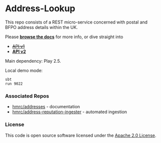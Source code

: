Address-Lookup
==================

This repo consists of a REST micro-service concerned with postal and BFPO address details within the UK.

Please [**browse the docs**](https://github.com/hmrc/addresses/tree/master/docs/address-lookup) for more info, or dive straight into 

  * [~~API v1~~](https://github.com/hmrc/addresses/blob/master/docs/address-lookup/v1/address-lookup-api.md)
  * [**API v2**](https://github.com/hmrc/addresses/blob/master/docs/address-lookup/v2/address-lookup-api.md)

Main dependency: Play 2.5.

Local demo mode:
```
sbt
run 9022
```

### Associated Repos

* [hmrc/addresses](https://github.com/hmrc/addresses) - documentation
* [hmrc/address-reputation-ingester](https://github.com/hmrc/address-reputation-ingester) - automated ingestion


### License

This code is open source software licensed under the [Apache 2.0 License]("http://www.apache.org/licenses/LICENSE-2.0.html").

